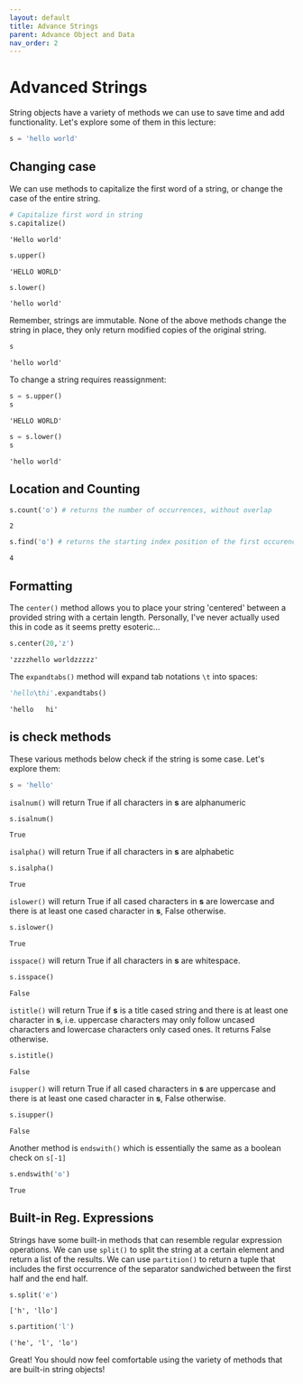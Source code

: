 ```yaml
---
layout: default
title: Advance Strings
parent: Advance Object and Data
nav_order: 2
---
```


# Advanced Strings
String objects have a variety of methods we can use to save time and add functionality. Let's explore some of them in this lecture:


```python
s = 'hello world'
```

## Changing case
We can use methods to capitalize the first word of a string, or change the case of the entire string.


```python
# Capitalize first word in string
s.capitalize()
```




    'Hello world'




```python
s.upper()
```




    'HELLO WORLD'




```python
s.lower()
```




    'hello world'



Remember, strings are immutable. None of the above methods change the string in place, they only return modified copies of the original string.


```python
s
```




    'hello world'



To change a string requires reassignment:


```python
s = s.upper()
s
```




    'HELLO WORLD'




```python
s = s.lower()
s
```




    'hello world'



## Location and Counting


```python
s.count('o') # returns the number of occurrences, without overlap
```




    2




```python
s.find('o') # returns the starting index position of the first occurence
```




    4



## Formatting
The <code>center()</code> method allows you to place your string 'centered' between a provided string with a certain length. Personally, I've never actually used this in code as it seems pretty esoteric...


```python
s.center(20,'z')
```




    'zzzzhello worldzzzzz'



The <code>expandtabs()</code> method will expand tab notations <code>\t</code> into spaces:


```python
'hello\thi'.expandtabs()
```




    'hello   hi'



## is check methods
These various methods below check if the string is some case. Let's explore them:


```python
s = 'hello'
```

<code>isalnum()</code> will return True if all characters in **s** are alphanumeric


```python
s.isalnum()
```




    True



<code>isalpha()</code> will return True if all characters in **s** are alphabetic


```python
s.isalpha()
```




    True



<code>islower()</code> will return True if all cased characters in **s** are lowercase and there is
at least one cased character in **s**, False otherwise.


```python
s.islower()
```




    True



<code>isspace()</code> will return True if all characters in **s** are whitespace.


```python
s.isspace()
```




    False



<code>istitle()</code> will return True if **s** is a title cased string and there is at least one character in **s**, i.e. uppercase characters may only follow uncased characters and lowercase characters only cased ones. It returns False otherwise.


```python
s.istitle()
```




    False



<code>isupper()</code> will return True if all cased characters in **s** are uppercase and there is
at least one cased character in **s**, False otherwise.


```python
s.isupper()
```




    False



Another method is <code>endswith()</code> which is essentially the same as a boolean check on <code>s[-1]</code>


```python
s.endswith('o')
```




    True



## Built-in Reg. Expressions
Strings have some built-in methods that can resemble regular expression operations.
We can use <code>split()</code> to split the string at a certain element and return a list of the results.
We can use <code>partition()</code> to return a tuple that includes the first occurrence of the separator sandwiched between the first half and the end half.


```python
s.split('e')
```




    ['h', 'llo']




```python
s.partition('l')
```




    ('he', 'l', 'lo')



Great! You should now feel comfortable using the variety of methods that are built-in string objects!
